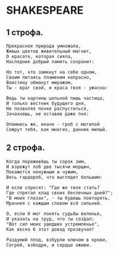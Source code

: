 # SHAKESPEARE
##  1 строфа.
    Прекрасное природа умножала,
    Живых цветов живительный магнит,
    О красоте, которая сияла,
    Наследник добрый память сохранит:
    
    Но тот, кто замкнут на себе одном,
    Своим питаясь пламенем напрасно,
    Воистину обманут миражом,
    Ты - враг свой, и краса твоя - ужасна:
    
    Ведь ты картины цельной лишь частица,
    И только вестник будущего дня,
    Не позволяя почке распуститься,
    Зачахнешь, не оставив даже пня:
    
    Опомнись же, иначе - гроб с могилой
    Сожрут тебя, как многих, данник милый.
    
    
## 2 строфа.
    Когда переживёшь ты сорок зим,
    И взрежут лоб две тысячи морщин,
    Покажется ненужным и чужим,
    Весь гардероб, что выглядит большим:
    
    И если спросят: "Где же твоя стать?
    Где спрятал клад своих беспечных дней?";
    "В моих глазах", - ты будешь повторять,
    Мрачнея с каждым словом всё сильней.
    
    О, если б мог понять судьбы веленье,
    И указать на труд, что ты создал:
    "Вот сил моих ушедших устремленье",
    Как веско б этот довод прозвучал!
    
    Раздумий плод, взбурли ключом в крови,
    Согрей, взбодри, и сердце оживи.